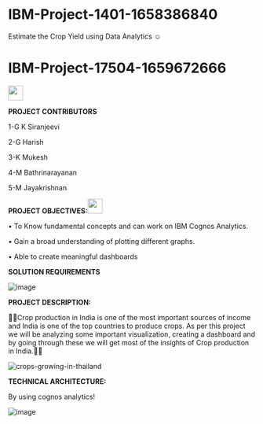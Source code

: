 # IBM-Project-1401-1658386840
Estimate the Crop Yield using Data Analytics
☺

# IBM-Project-17504-1659672666
 <img src="https://raw.githubusercontent.com/MartinHeinz/MartinHeinz/master/wave.gif" width="30px">


**PROJECT CONTRIBUTORS**


1-G K Siranjeevi

2-G Harish

3-K Mukesh

4-M Bathrinarayanan

5-M Jayakrishnan



**PROJECT OBJECTIVES:**<img src="https://media3.giphy.com/media/BtVpIOi3doaz3RE5w4/giphy.gif?cid=ecf05e47rkw5pzp7hc9nz6ue1646xz5f4s8ucn1gp6omn9d5&rid=giphy.gif&ct=s" width="30px">


•	To Know fundamental concepts and can work on IBM Cognos Analytics.

•	Gain a broad understanding of plotting different graphs.

•	Able to create meaningful dashboards

**SOLUTION REQUIREMENTS**

![image](https://user-images.githubusercontent.com/111339599/196188706-595bd7ae-39ac-4362-ae9e-154d62be8b74.png)




**PROJECT DESCRIPTION:**

🌱🌾Crop production in India is one of the most important sources of income and India is one of the top countries to produce crops. As per this project we will be analyzing some important visualization, creating a dashboard and by going through these we will get most of the insights of Crop production in India.🌾🌱


![crops-growing-in-thailand](https://user-images.githubusercontent.com/111339599/195016514-24efecef-255c-4aa8-b8f9-bebb000b015b.jpg)





**TECHNICAL ARCHITECTURE:**

By using cognos analytics!

![image](https://user-images.githubusercontent.com/111339599/195016970-b3192ada-18a0-491f-8296-440914ca0abf.png)
